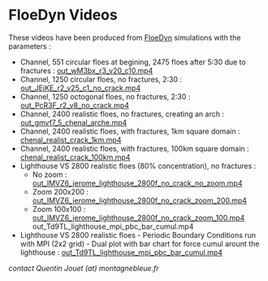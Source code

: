 # FloeDyn Videos

These videos have been produced from [FloeDyn](https://github.com/FloeDynHub/FloeDyn) simulations with the parameters :
  - Channel, 551 circular floes at begining, 2475 floes after 5:30 due to fractures : [out_wM3bx_r3_v20_c10.mp4](https://ige-meom-opendap.univ-grenoble-alpes.fr/thredds/catalog/meomopendap/extract/SASIP/model-outputs/floedyn-simulations/videos/catalog.html?dataset=meomscanpublic/SASIP/model-outputs/floedyn-simulations/videos/out_wM3bx_r3_v20_c10.mp4)
  - Channel, 1250 circular floes, no fractures, 2:30 : [out_JEjKE_r2_v25_c1_no_crack.mp4](https://ige-meom-opendap.univ-grenoble-alpes.fr/thredds/catalog/meomopendap/extract/SASIP/model-outputs/floedyn-simulations/videos/catalog.html?dataset=meomscanpublic/SASIP/model-outputs/floedyn-simulations/videos/out_JEjKE_r2_v25_c1_no_crack.mp4)
  - Channel, 1250 octogonal floes, no fractures, 2:30 : [out_PcR3F_r2_v8_no_crack.mp4](https://ige-meom-opendap.univ-grenoble-alpes.fr/thredds/catalog/meomopendap/extract/SASIP/model-outputs/floedyn-simulations/videos/catalog.html?dataset=meomscanpublic/SASIP/model-outputs/floedyn-simulations/videos/out_PcR3F_r2_v8_no_crack.mp4)
  - Channel, 2400 realistic floes, no fractures, creating an arch : [out_gmvf7_5_chenal_arche.mp4](https://ige-meom-opendap.univ-grenoble-alpes.fr/thredds/catalog/meomopendap/extract/SASIP/model-outputs/floedyn-simulations/videos/catalog.html?dataset=meomscanpublic/SASIP/model-outputs/floedyn-simulations/videos/out_gmvf7_5_chenal_arche.mp4)
  - Channel, 2400 realistic floes, with fractures, 1km square domain : [chenal_realist_crack_1km.mp4](https://ige-meom-opendap.univ-grenoble-alpes.fr/thredds/catalog/meomopendap/extract/SASIP/model-outputs/floedyn-simulations/videos/catalog.html?dataset=meomscanpublic/SASIP/model-outputs/floedyn-simulations/videos/chenal_realist_crack_1km.mp4)
  - Channel, 2400 realistic floes, with fractures, 100km square domain : [chenal_realist_crack_100km.mp4](https://ige-meom-opendap.univ-grenoble-alpes.fr/thredds/catalog/meomopendap/extract/SASIP/model-outputs/floedyn-simulations/videos/catalog.html?dataset=meomscanpublic/SASIP/model-outputs/floedyn-simulations/videos/chenal_realist_crack_100km.mp4)
  - Lighthouse VS 2800 realistic floes (80% concentration), no fractures :
    - No zoom : [out_IMVZ6_jerome_lighthouse_2800f_no_crack_no_zoom.mp4](https://ige-meom-opendap.univ-grenoble-alpes.fr/thredds/catalog/meomopendap/extract/SASIP/model-outputs/floedyn-simulations/videos/catalog.html?dataset=meomscanpublic/SASIP/model-outputs/floedyn-simulations/videos/out_IMVZ6_jerome_lighthouse_2800f_no_crack_no_zoom.mp4)
    - Zoom 200x200 : [out_IMVZ6_jerome_lighthouse_2800f_no_crack_zoom_200.mp4](https://ige-meom-opendap.univ-grenoble-alpes.fr/thredds/catalog/meomopendap/extract/SASIP/model-outputs/floedyn-simulations/videos/catalog.html?dataset=meomscanpublic/SASIP/model-outputs/floedyn-simulations/videos/out_IMVZ6_jerome_lighthouse_2800f_no_crack_zoom_200.mp4)
    - Zoom 100x100 : [out_IMVZ6_jerome_lighthouse_2800f_no_crack_zoom_100.mp4](https://ige-meom-opendap.univ-grenoble-alpes.fr/thredds/catalog/meomopendap/extract/SASIP/model-outputs/floedyn-simulations/videos/catalog.html?dataset=meomscanpublic/SASIP/model-outputs/floedyn-simulations/videos/out_IMVZ6_jerome_lighthouse_2800f_no_crack_zoom_100.mp4)
out_Td9TL_lighthouse_mpi_pbc_bar_cumul.mp4
  - Lighthouse VS 2800 realistic floes - Periodic Boundary Conditions run with MPI (2x2 grid) - Dual plot with bar chart for force cumul arount the lighthouse : [out_Td9TL_lighthouse_mpi_pbc_bar_cumul.mp4](https://ige-meom-opendap.univ-grenoble-alpes.fr/thredds/catalog/meomopendap/extract/SASIP/model-outputs/floedyn-simulations/videos/catalog.html?dataset=meomscanpublic/SASIP/model-outputs/floedyn-simulations/videos/out_Td9TL_lighthouse_mpi_pbc_bar_cumul.mp4)

*contact Quentin Jouet (at) montagnebleue.fr*
